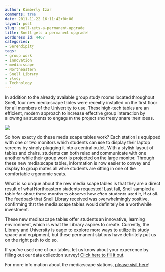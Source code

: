 ```yaml
---
author: Kimberly Izar
comments: true
date: 2011-11-22 16:11:42+00:00
layout: post
slug: snell-gets-a-permanent-upgrade
title: Snell gets a permanent upgrade!
wordpress_id: 4467
categories:
- Serendipity
tags:
- group work
- innovation
- media:scape
- Northeastern
- Snell Library
- study
- Technology
---
```


In addition to the already available group study rooms located throughout Snell, four new media:scape tables were recently installed on the first floor for all members of the University to use. These high-tech tables are an efficient, modern approach to increase effective group interaction by allowing all students to engage in the project and freely share their ideas.

![](http://vvrotny.org/files/2010/01/MediaScapeHigh_1_01_b.jpg)

So how exactly do these media:scape tables work? Each station is equipped with one or two monitors which students can use to display their laptop screens by simply plugging it into a central outlet. With a stylish layout of tables and chairs, students can both relax and communicate with one another while their group work is projected on the large monitor. Through these new media:scape tables, information is now easier to convey and display to group mates all while students are sitting in one of the comfortable ergonomic seats.

What is so unique about the new media:scape tables is that they are a direct result of what Northeastern students requested! Last fall, Snell sampled a table for about three months to observe how often students used it, if at all. The feedback that Snell Library received was overwhelmingly positive, confirming that the media:scape tables would definitely be a worthwhile investment.

These new media:scape tables offer students an innovative, learning environment, which is what the Library aspires to create. Currently, the Library and University is eager to explore more ways to utilize its study space and equipment, but these permanent stations have definitely put us on the right path to do so.

If you've used one of our tables, let us know about your experience by filling out our data collection survey! [Click here to fill it out](https://www.surveymonkey.com/s/3N365J8).

For more information about the media:scape stations, [please visit here](http://www.steelcase.com/en/products/category/workspace/freestanding/media-scape/Pages/overview.aspx)!

